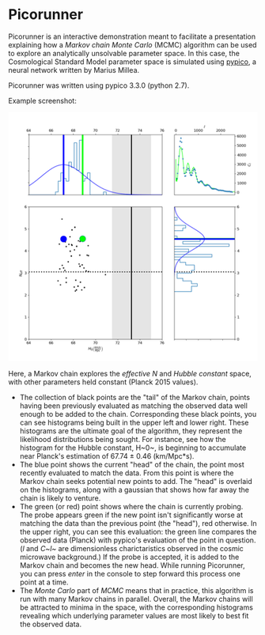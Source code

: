 # Picorunner

Picorunner is an interactive demonstration meant to facilitate a presentation explaining how a *Markov chain Monte Carlo* (MCMC) algorithm can be used to explore an analytically unsolvable parameter space. In this case, the Cosmological Standard Model parameter space is simulated using [pypico](https://github.com/marius311/pypico), a neural network written by Marius Millea. 

Picorunner was written using pypico 3.3.0 (python 2.7). 

Example screenshot: 

![Picorunner example screenshot](picorunnerscreenshot.png)

Here, a Markov chain explores the *effective N* and *Hubble constant* space, with other parameters held constant (Planck 2015 values). 

* The collection of black points are the "tail" of the Markov chain, points having been previously evaluated as matching the observed data well enough to be added to the chain. Corresponding these black points, you can see histograms being built in the upper left and lower right. These histograms are the ultimate goal of the algorithm, they represent the likelihood distributions being sought. For instance, see how the histogram for the Hubble constant, H~0~, is beginning to accumulate near Planck's estimation of 67.74 ± 0.46 (km/Mpc*s).
* The blue point shows the current "head" of the chain, the point most recently evaluated to match the data. From this point is where the Markov chain seeks potential new points to add. The "head" is overlaid on the histograms, along with a gaussian that shows how far away the chain is likely to venture. 
* The green (or red) point shows where the chain is currently probing. The probe appears green if the new point isn't significantly worse at matching the data than the previous point (the "head"), red otherwise. In the upper right, you can see this evaluation: the green line compares the observed data (Planck) with pypico's evaluation of the point in question. (*l* and *C~l~* are dimensionless charictaristics observed in the cosmic microwave background.) If the probe is accepted, it is added to the Markov chain and becomes the new head. While running Picorunner, you can press *enter* in the console to step forward this process one point at a time. 
* The *Monte Carlo* part of *MCMC* means that in practice, this algorithm is run with many Markov chains in parallel. Overall, the Markov chains will be attracted to minima in the space, with the corresponding histograms revealing which underlying parameter values are most likely to best fit the observed data. 
